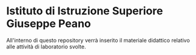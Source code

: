 # Istituto di Istruzione Superiore Giuseppe Peano

All'interno di questo repository verrà inserito il materiale didattico relativo alle attività di laboratorio svolte.
